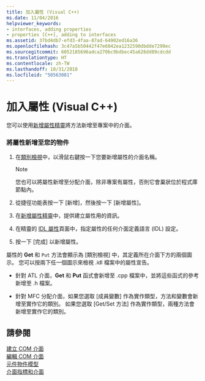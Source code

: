 ```yaml
---
title: 加入屬性 (Visual C++)
ms.date: 11/04/2016
helpviewer_keywords:
- interfaces, adding properties
- properties [C++], adding to interfaces
ms.assetid: 37bd4db7-efd3-4faa-87ad-64902ed16a36
ms.openlocfilehash: 3c47a5b50442f47e6042ea1232590dbdde7299ec
ms.sourcegitcommit: 6052185696adca270bc9bdbec45a626dd89cdcdd
ms.translationtype: HT
ms.contentlocale: zh-TW
ms.lasthandoff: 10/31/2018
ms.locfileid: "50563081"
---
```

# <a name="adding-a-property-visual-c"></a>加入屬性 (Visual C++)

您可以使用[新增屬性精靈](../ide/names-add-property-wizard.md)將方法新增至專案中的介面。

### <a name="to-add-a-property-to-your-object"></a>將屬性新增至您的物件

1. 在[類別檢視](/visualstudio/ide/viewing-the-structure-of-code)中，以滑鼠右鍵按一下您要新增屬性的介面名稱。

   > [!NOTE]
   > 您也可以將屬性新增至分配介面，除非專案有屬性，否則它會巢狀位於程式庫節點內。

1. 從捷徑功能表按一下 [新增]，然後按一下 [新增屬性]。

1. 在[新增屬性精靈](../ide/names-add-property-wizard.md)中，提供建立屬性用的資訊。

1. 在精靈的 [IDL 屬性](../ide/idl-attributes-add-property-wizard.md)頁面中，指定屬性的任何介面定義語言 (IDL) 設定。

1. 按一下 [完成] 以新增屬性。

屬性的 **Get** 和 `Put` 方法會顯示為 [類別檢視] 中，其定義所在介面下方的兩個圖示。 您可以按兩下任一個圖示來檢視 .idl 檔案中的屬性宣告。

- 針對 ATL 介面，**Get** 和 **Put** 函式會新增至 .cpp 檔案中，並將這些函式的參考新增至 .h 檔案。

- 針對 MFC 分配介面，如果您選取 [成員變數] 作為實作類型，方法和變數會新增至實作它的類別。 如果您選取 [Get/Set 方法] 作為實作類型，兩種方法會新增至實作它的類別。

## <a name="see-also"></a>請參閱

[建立 COM 介面](../ide/creating-a-com-interface-visual-cpp.md)<br>
[編輯 COM 介面](../ide/editing-a-com-interface.md)<br>
[元件物件模型](/windows/desktop/com/the-component-object-model)<br>
[介面指標和介面](/windows/desktop/com/interface-pointers-and-interfaces)